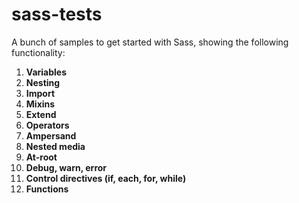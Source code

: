 # sass-tests
A bunch of samples to get started with Sass, showing the following functionality:

1.  **Variables**
2.  **Nesting**
3.  **Import**
4.  **Mixins**
5.  **Extend**
6.  **Operators**
7.  **Ampersand**
8.  **Nested media**
9.  **At-root**
10. **Debug, warn, error**
11. **Control directives (if, each, for, while)**
12. **Functions**
